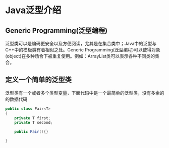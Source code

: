 # Java泛型介绍

## Generic Programming\(泛型编程\)

泛型类可以是编码更安全以及方便阅读，尤其是在集合类中；Java中的泛型与C++中的模板类有着相似之处。Generic Programming\(泛型编程\)可以使得对象\(object\)在多种场合下被重复使用。例如：ArrayList类可以表示各种不同类的集合。

## 定义一个简单的泛型类

泛型类有一个或者多个类型变量，下面代码中是一个最简单的泛型类，没有多余的的数据代码

```java
public class Pair<T>
{
    private T first;
    private T second;

    public Pair(){}

}
```

